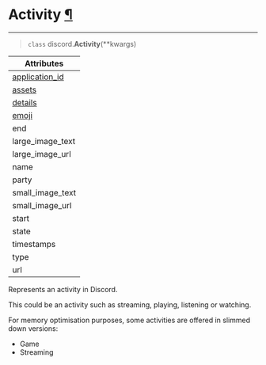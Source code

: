 # Activity [¶](https://discordpy.readthedocs.io/en/stable/api.html#activity)
****
> `class` discord.**Activity**(**kwargs)

**Attributes** |
---|
[application_id](./application_id) |
[assets](./assets) |
[details](./details) |
[emoji](./emoji) |
end |
large_image_text |
large_image_url |
name |
party |
small_image_text |
small_image_url |
start |
state |
timestamps |
type |
url |

Represents an activity in Discord.

This could be an activity such as streaming, playing, listening or watching.

For memory optimisation purposes, some activities are offered in slimmed down versions:
- Game
- Streaming